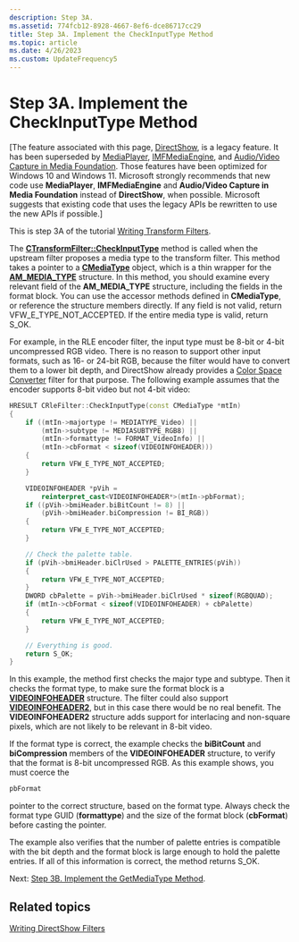 ```yaml
---
description: Step 3A.
ms.assetid: 774fcb12-8928-4667-8ef6-dce86717cc29
title: Step 3A. Implement the CheckInputType Method
ms.topic: article
ms.date: 4/26/2023
ms.custom: UpdateFrequency5
---
```


# Step 3A. Implement the CheckInputType Method

\[The feature associated with this page, [DirectShow](/windows/win32/directshow/directshow), is a legacy feature. It has been superseded by [MediaPlayer](/uwp/api/Windows.Media.Playback.MediaPlayer), [IMFMediaEngine](/windows/win32/api/mfmediaengine/nn-mfmediaengine-imfmediaengine), and [Audio/Video Capture in Media Foundation](windows/win32/medfound/audio-video-capture-in-media-foundation). Those features have been optimized for Windows 10 and Windows 11. Microsoft strongly recommends that new code use **MediaPlayer**, **IMFMediaEngine** and **Audio/Video Capture in Media Foundation** instead of **DirectShow**, when possible. Microsoft suggests that existing code that uses the legacy APIs be rewritten to use the new APIs if possible.\]

This is step 3A of the tutorial [Writing Transform Filters](writing-transform-filters.md).

The [**CTransformFilter::CheckInputType**](ctransformfilter-checkinputtype.md) method is called when the upstream filter proposes a media type to the transform filter. This method takes a pointer to a [**CMediaType**](cmediatype.md) object, which is a thin wrapper for the [**AM\_MEDIA\_TYPE**](/windows/win32/api/strmif/ns-strmif-am_media_type) structure. In this method, you should examine every relevant field of the **AM\_MEDIA\_TYPE** structure, including the fields in the format block. You can use the accessor methods defined in **CMediaType**, or reference the structure members directly. If any field is not valid, return VFW\_E\_TYPE\_NOT\_ACCEPTED. If the entire media type is valid, return S\_OK.

For example, in the RLE encoder filter, the input type must be 8-bit or 4-bit uncompressed RGB video. There is no reason to support other input formats, such as 16- or 24-bit RGB, because the filter would have to convert them to a lower bit depth, and DirectShow already provides a [Color Space Converter](color-space-converter-filter.md) filter for that purpose. The following example assumes that the encoder supports 8-bit video but not 4-bit video:


```C++
HRESULT CRleFilter::CheckInputType(const CMediaType *mtIn)
{
    if ((mtIn->majortype != MEDIATYPE_Video) ||
        (mtIn->subtype != MEDIASUBTYPE_RGB8) ||
        (mtIn->formattype != FORMAT_VideoInfo) || 
        (mtIn->cbFormat < sizeof(VIDEOINFOHEADER)))
    {
        return VFW_E_TYPE_NOT_ACCEPTED;
    }

    VIDEOINFOHEADER *pVih = 
        reinterpret_cast<VIDEOINFOHEADER*>(mtIn->pbFormat);
    if ((pVih->bmiHeader.biBitCount != 8) ||
        (pVih->bmiHeader.biCompression != BI_RGB))
    {
        return VFW_E_TYPE_NOT_ACCEPTED;
    }

    // Check the palette table.
    if (pVih->bmiHeader.biClrUsed > PALETTE_ENTRIES(pVih))
    {
        return VFW_E_TYPE_NOT_ACCEPTED;
    }
    DWORD cbPalette = pVih->bmiHeader.biClrUsed * sizeof(RGBQUAD);
    if (mtIn->cbFormat < sizeof(VIDEOINFOHEADER) + cbPalette)
    {
        return VFW_E_TYPE_NOT_ACCEPTED;
    }

    // Everything is good.
    return S_OK;
}
```



In this example, the method first checks the major type and subtype. Then it checks the format type, to make sure the format block is a [**VIDEOINFOHEADER**](/previous-versions/windows/desktop/api/amvideo/ns-amvideo-videoinfoheader) structure. The filter could also support [**VIDEOINFOHEADER2**](/previous-versions/windows/desktop/api/dvdmedia/ns-dvdmedia-videoinfoheader2), but in this case there would be no real benefit. The **VIDEOINFOHEADER2** structure adds support for interlacing and non-square pixels, which are not likely to be relevant in 8-bit video.

If the format type is correct, the example checks the **biBitCount** and **biCompression** members of the **VIDEOINFOHEADER** structure, to verify that the format is 8-bit uncompressed RGB. As this example shows, you must coerce the


```C++
pbFormat
```



pointer to the correct structure, based on the format type. Always check the format type GUID (**formattype**) and the size of the format block (**cbFormat**) before casting the pointer.

The example also verifies that the number of palette entries is compatible with the bit depth and the format block is large enough to hold the palette entries. If all of this information is correct, the method returns S\_OK.

Next: [Step 3B. Implement the GetMediaType Method](step-3b--implement-the-getmediatype-method.md).

## Related topics

<dl> <dt>

[Writing DirectShow Filters](writing-directshow-filters.md)
</dt> </dl>

 

 



